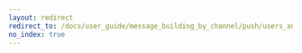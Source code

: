 ```yaml
---
layout: redirect
redirect_to: /docs/user_guide/message_building_by_channel/push/users_and_subscriptions/
no_index: true
---
```

